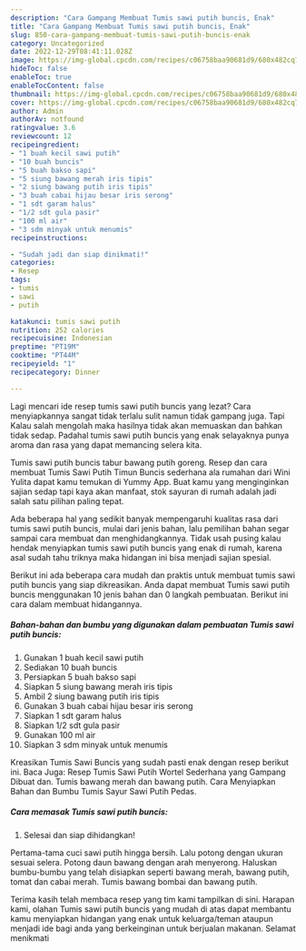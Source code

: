```yaml
---
description: "Cara Gampang Membuat Tumis sawi putih buncis, Enak"
title: "Cara Gampang Membuat Tumis sawi putih buncis, Enak"
slug: 850-cara-gampang-membuat-tumis-sawi-putih-buncis-enak
category: Uncategorized
date: 2022-12-29T08:41:11.028Z
image: https://img-global.cpcdn.com/recipes/c06758baa90681d9/680x482cq70/tumis-sawi-putih-buncis-foto-resep-utama.jpg
hideToc: false
enableToc: true
enableTocContent: false
thumbnail: https://img-global.cpcdn.com/recipes/c06758baa90681d9/680x482cq70/tumis-sawi-putih-buncis-foto-resep-utama.jpg
cover: https://img-global.cpcdn.com/recipes/c06758baa90681d9/680x482cq70/tumis-sawi-putih-buncis-foto-resep-utama.jpg
author: Admin
authorAv: notfound
ratingvalue: 3.6
reviewcount: 12
recipeingredient:
- "1 buah kecil sawi putih"
- "10 buah buncis"
- "5 buah bakso sapi"
- "5 siung bawang merah iris tipis"
- "2 siung bawang putih iris tipis"
- "3 buah cabai hijau besar iris serong"
- "1 sdt garam halus"
- "1/2 sdt gula pasir"
- "100 ml air"
- "3 sdm minyak untuk menumis"
recipeinstructions:

- "Sudah jadi dan siap dinikmati!"
categories:
- Resep
tags:
- tumis
- sawi
- putih

katakunci: tumis sawi putih 
nutrition: 252 calories
recipecuisine: Indonesian
preptime: "PT19M"
cooktime: "PT44M"
recipeyield: "1"
recipecategory: Dinner

---
```



Lagi mencari ide resep tumis sawi putih buncis yang lezat? Cara menyiapkannya sangat tidak terlalu sulit namun tidak gampang juga. Tapi Kalau salah mengolah maka hasilnya tidak akan memuaskan dan bahkan tidak sedap. Padahal tumis sawi putih buncis yang enak selayaknya punya aroma dan rasa yang dapat memancing selera kita.


Tumis sawi putih buncis tabur bawang putih goreng. Resep dan cara membuat Tumis Sawi Putih Timun Buncis sederhana ala rumahan dari Wini Yulita dapat kamu temukan di Yummy App. Buat kamu yang menginginkan sajian sedap tapi kaya akan manfaat, stok sayuran di rumah adalah jadi salah satu pilihan paling tepat.

Ada beberapa hal yang sedikit banyak mempengaruhi kualitas rasa dari tumis sawi putih buncis, mulai dari jenis bahan, lalu pemilihan bahan segar sampai cara membuat dan menghidangkannya. Tidak usah pusing kalau hendak menyiapkan tumis sawi putih buncis yang enak di rumah, karena asal sudah tahu triknya maka hidangan ini bisa menjadi sajian spesial.


Berikut ini ada beberapa cara mudah dan praktis untuk membuat tumis sawi putih buncis yang siap dikreasikan. Anda dapat membuat Tumis sawi putih buncis menggunakan 10 jenis bahan dan 0 langkah pembuatan. Berikut ini cara dalam membuat hidangannya.

<!--inarticleads1-->

##### Bahan-bahan dan bumbu yang digunakan dalam pembuatan Tumis sawi putih buncis:

1. Gunakan 1 buah kecil sawi putih
1. Sediakan 10 buah buncis
1. Persiapkan 5 buah bakso sapi
1. Siapkan 5 siung bawang merah iris tipis
1. Ambil 2 siung bawang putih iris tipis
1. Gunakan 3 buah cabai hijau besar iris serong
1. Siapkan 1 sdt garam halus
1. Siapkan 1/2 sdt gula pasir
1. Gunakan 100 ml air
1. Siapkan 3 sdm minyak untuk menumis


Kreasikan Tumis Sawi Buncis yang sudah pasti enak dengan resep berikut ini. Baca Juga: Resep Tumis Sawi Putih Wortel Sederhana yang Gampang Dibuat dan. Tumis bawang merah dan bawang putih. Cara Menyiapkan Bahan dan Bumbu Tumis Sayur Sawi Putih Pedas. 

<!--inarticleads2-->

##### Cara memasak Tumis sawi putih buncis:


1. Selesai dan siap dihidangkan!

Pertama-tama cuci sawi putih hingga bersih. Lalu potong dengan ukuran sesuai selera. Potong daun bawang dengan arah menyerong. Haluskan bumbu-bumbu yang telah disiapkan seperti bawang merah, bawang putih, tomat dan cabai merah. Tumis bawang bombai dan bawang putih. 

Terima kasih telah membaca resep yang tim kami tampilkan di sini. Harapan kami, olahan Tumis sawi putih buncis yang mudah di atas dapat membantu kamu menyiapkan hidangan yang enak untuk keluarga/teman ataupun menjadi ide bagi anda yang berkeinginan untuk berjualan makanan. Selamat menikmati

